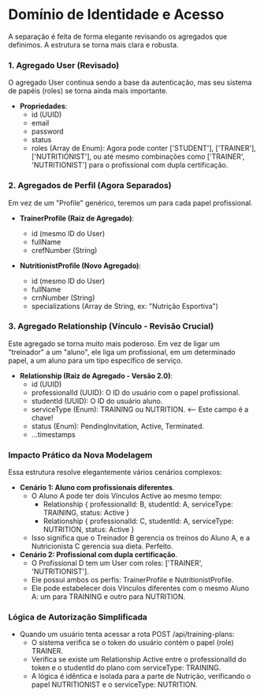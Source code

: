 
# Domínio de Identidade e Acesso
A separação é feita de forma elegante revisando os agregados que definimos. A estrutura se torna mais clara e robusta.

### 1. Agregado User (Revisado)
O agregado User continua sendo a base da autenticação, mas seu sistema de papéis (roles) se torna ainda mais importante.

- **Propriedades**:
  - id (UUID)
  - email
  - password
  - status
  - roles (Array de Enum): Agora pode conter ['STUDENT'], ['TRAINER'], ['NUTRITIONIST'], ou até mesmo combinações como ['TRAINER', 'NUTRITIONIST'] para o profissional com dupla certificação.

### 2. Agregados de Perfil (Agora Separados)
Em vez de um "Profile" genérico, teremos um para cada papel profissional.

- **TrainerProfile (Raiz de Agregado)**:
  - id (mesmo ID do User)
  - fullName
  - crefNumber (String)

- **NutritionistProfile (Novo Agregado)**:
  - id (mesmo ID do User)
  - fullName
  - crnNumber (String)
  - specializations (Array de String, ex: "Nutrição Esportiva")

### 3. Agregado Relationship (Vínculo - Revisão Crucial)
Este agregado se torna muito mais poderoso. Em vez de ligar um "treinador" a um "aluno", ele liga um profissional, em um determinado papel, a um aluno para um tipo específico de serviço.

- **Relationship (Raiz de Agregado - Versão 2.0)**:
  - id (UUID)
  - professionalId (UUID): O ID do usuário com o papel profissional.
  - studentId (UUID): O ID do usuário aluno.
  - serviceType (Enum): TRAINING ou NUTRITION. <-- Este campo é a chave!
  - status (Enum): PendingInvitation, Active, Terminated.
  - ...timestamps

### Impacto Prático da Nova Modelagem
Essa estrutura resolve elegantemente vários cenários complexos:

- **Cenário 1: Aluno com profissionais diferentes**.
  - O Aluno A pode ter dois Vínculos Active ao mesmo tempo:
    - Relationship { professionalId: B, studentId: A, serviceType: TRAINING, status: Active }
    - Relationship { professionalId: C, studentId: A, serviceType: NUTRITION, status: Active }
  - Isso significa que o Treinador B gerencia os treinos do Aluno A, e a Nutricionista C gerencia sua dieta. Perfeito.
- **Cenário 2: Profissional com dupla certificação**.
  - O Profissional D tem um User com roles: ['TRAINER', 'NUTRITIONIST'].
  - Ele possui ambos os perfis: TrainerProfile e NutritionistProfile.
  - Ele pode estabelecer dois Vínculos diferentes com o mesmo Aluno A: um para TRAINING e outro para NUTRITION.

### Lógica de Autorização Simplificada
- Quando um usuário tenta acessar a rota POST /api/training-plans:
  - O sistema verifica se o token do usuário contém o papel (role) TRAINER.
  - Verifica se existe um Relationship Active entre o professionalId do token e o studentId do plano com serviceType: TRAINING.
  - A lógica é idêntica e isolada para a parte de Nutrição, verificando o papel NUTRITIONIST e o serviceType: NUTRITION.

